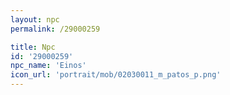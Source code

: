 ```yaml
---
layout: npc
permalink: /29000259

title: Npc
id: '29000259'
npc_name: 'Einos'
icon_url: 'portrait/mob/02030011_m_patos_p.png'
---
```


